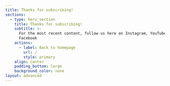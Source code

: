 ```yaml
---
title: Thanks for subscribing!
sections:
  - type: hero_section
    title: Thanks for subscribing!
    subtitle: >-
      For the most recent content, follow us here on Instagram, YouTube and/or
      Facebook
    actions:
      - label: Back to homepage
        url: /
        style: primary
    align: center
    padding_bottom: large
    background_color: none
layout: advanced
---
```

